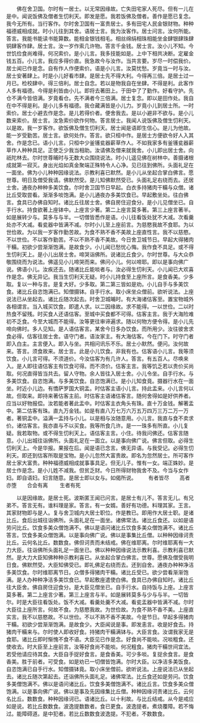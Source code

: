 <!-- { "loadSidebar": true } -->
　　佛在舍卫国。尔时有一居士。以无常因缘故。亡失田宅家人死尽。但有一儿在是中。闻说饭佛及僧者生忉利天。即发是愿。我若饭佛及僧者。善作是愿已复念。我今无所有。当行客作。尔时舍卫国有一富贵居士。多有田宅人民金银财物。种种福德威相成就。时小儿往到其舍。语居士言。我为汝客作。居士问言。汝何所能。答言。我能书能读书能算数。能相金银钱相毛。相丝绵绢相珠相能坐金肆银肆珠肆铜肆客作肆。居士言。汝一岁作索几许物。答言千金钱。居士言。汝小儿不知。今世饥俭食尚难得。何况索价。是小儿言。我多技能如是。上中下相共决断。定雇金钱五百。小儿言。我应多得价直。我急故今与汝作。当共言要。岁尽一时偿我价。居士闻已作是念。自有作人作便索价。语是小儿言。汝莫忧愁。岁竟当一时与汝。居士安著肆上。时是小儿好看市肆。是居士先不得大利。今得再三倍。是居士过一月已。检校肆中。得三倍利。居士自念。若以是物我自在坐肆。不得是利。此客作人多有福德。今得是利皆由小儿。即将去著田上。于田中了了勤作。好看守护。先仓不满今皆倍满。岁竟看仓。先不满者今三倍满。居士复念。即以是田作处。我自在中不得是利。是小儿多有福德。我仓藏满皆是小儿力。岁竟小儿到居士所。一时索价。居士小避去作是念。是儿若得价者。便舍我去。是以小避非不欲与。是小儿数来索价。居士言。汝急索价欲作何物。答言居士。我闻人说饭佛及僧生忉利天。以是故。我一岁客作。欲饭佛及僧生忉利天。居士闻是语即生信心。是儿为他故。能一岁受勤苦。居士言。欲何处作。答言。欲只桓中作。是居士方便欲令好人入其舍。作是念已。语小儿言。只桓中少釜镬瓫器薪草作人。不如我家多有釜镬瓫器薪草作人种种具足。正使乏少我当相助。汝请佛及僧来就我舍。小儿即出居士舍。向祇陀林去。尔时世尊晡时与无数大众围绕说法。时小儿遥见佛在树林中。善摄诸根成就第一寂灭。身出光焰如真金聚端正殊特令人心净。见已往到佛所。头面礼足在一面坐。佛为小儿种种因缘说法。示教利喜已默然。是小儿从坐起合掌白佛言。愿世尊。明日及僧受我请。佛默然受。是儿知佛默然受已。头面礼足右绕而去。还居士舍。通夜办种种多美饮食。尔时舍卫国节日早起。白衣多持猪肉干糒与众僧。诸比丘受取尝看。渐渐多啖饱满。是小儿通夜办多美饮食已。早起敷坐处。往白佛言。食具已办佛自知时。诸比丘往居士舍。佛自房住迎食分。是小儿见僧坐已。自手行水。持食欲著上座钵中。上座言少著。第二上座言莫多著。第三上座言著半。如是展转少与。莫多与与半。一切僧皆悉作是语。小儿往看饭处犹不大减。次看羹处亦不大减。看瓫器中皆满不减。尔时小儿至上座前言。为慈愍我故不食耶。为以世俭故。为以我一岁客作勤苦故。为食不熟不香不美故上座直性言。我不以慈愍。不以世俭。不以客作勤苦。不以不熟不香不美故。今日舍卫城节日。早起大得猪肉干糒。初欲少尝渐渐饱满。是故食少。小儿闻已愁忧心悔。我作食不具足。或不得生忉利天上。是小儿出居士舍。啼哭诣佛所。说诸比丘食少。尔时世尊。与大众恭敬围绕而为说法。佛遥见小儿啼哭而来。佛问小儿。何以啼耶。即以是事向佛广说。佛语小儿。汝疾还去。随诸比丘能啖者与。汝必得生忉利天。小儿闻已大欢喜作是念。佛无异记。我当生忉利天无疑。时小儿持食至上座所言。是食香美。少多取。复以一种与言。是复大好。少多取。第二第三皆如是劝。小儿自手与多美饮食。诸比丘自恣饱满已。知僧摄钵。自手行水。取小床坐众僧前。欲听说法。上座说法已从坐起去。诸比丘随次起去。时舍卫城晡时。有大海诸估客至。置宝物城外各相谓言。当入城买饮食。即遣人求。以二因缘故。求不能得。一以世俭。二以时热食不留残。时买食人还语估客。至城中买食都不可得。估客主言。我于大海险难初不乏食。今至大城而不能得。汝等更往审谛遍求。随以何物方便令得。是小儿先啼向佛时。多人见知。是人语估客言。某舍今日多办饮食。而所用少。汝往彼舍求食必得。估客往居士舍。语守门者。语汝家主。有大海估客。今在门下。时守门者即入白主。主言便入。即入与坐。共相问讯乐不乐。居士小默然。便问。汝何故来。答言。须食故来。居士言。此是小儿饮食。非我有也。估客语小儿言。我等须饮食。小儿言可得。不须道价。今汝估客为有几许人。答言。有五百人。尽唤来入。是人即往语估客主有饮食可得。而不须价。估客主言。我等饥乏若以贵价买尚取。何况直得皆当共去。留人守物。余人皆往入居士舍。小儿令坐。自手行水。与多美饮食。自恣饱满。与多美饮食。自恣饱满已。是小儿知食竟。摄器行水在一面坐。时近小儿边。有憍萨罗国大铜盂。时估客主语小儿言。持此盂来。小儿言何以故。但取来。即持来著估客主前。时估客主语诸估客言。随何舍得如是好供养者。应当以好物报偿。汝若能者著此盂中。时估客主衣角头有珠。直十万金钱。解著盂中。第二估客有珠。直九万金钱。如是有直八万七万六万五万四万三万二万一万者。著铜盂中。溢满一盂持与小儿。以是相与汝随意用。小儿言。我直与食不卖求价。诸估客言。我亦直与不以买食。我等所食几许。是一一珠多有所直。小儿复疑。我若取物。或不得生忉利天上。语估客主言。小住。待我问佛还。估客言随意。小儿出城往诣佛所。头面礼足在一面立。以是事向佛广说。佛言但取。必得生忉利天上。今是华报。果报在后。闻是语已念言。佛无异语。与我受记。必得生忉利天。即还到估客所取是宝物。是小儿忽然大富贵故。即名为忽然居士。所可客作居士家大富贵。种种福德威相成就事事具足。但无儿子。惟有一女。端正姝妙。是居士作是念。是小儿姓不减我。但贫乏财。今日所得财物我舍不及。今当与女作妇。即自语妇。妇言随意。是居士即以女与。如偈所说。
　　有者皆尽　　高者亦堕　　合会有离
　　生者有死

　　以是因缘故。是居士死。波斯匿王闻已问言。是居士有儿不。答言无儿。有兄弟不。答言无有。谁料理是家。答言。有一女婿。善好有功德。料理其家。王言。其家财物即与是人。复与舍卫城内大居士职位。作是教已。即用作大居士职。是诸比丘。食后出城往诣佛所。头面礼足在一面坐。诸佛常法。诸比丘食还。以如是语劳问比丘。饮食多美众僧饱满不。佛以是语问诸比丘饮食多美众僧饱满不。诸比丘答言。饮食多美众僧饱满。以是事向佛广说。佛以是事集比丘僧。以种种因缘诃责比丘。云何名比丘。数数食。佛但诃责而未结戒。佛在维耶离。尔时维耶离有一大力大臣。往诣佛所头面礼足一面坐已。佛以种种因缘说法示教利喜。示教利喜已默然。是大力大臣知佛种种示教利喜已。从坐起合掌白佛言。世尊。愿佛及僧受我明日食。佛默然受。大臣知佛受已。即礼佛足右绕而去。还到自舍。通夜办种种净洁多美饮食。尔时维耶离节日。众僧多得猪肉干糒。诸比丘受已。欲少尝看渐渐饱满。是人办种种净洁多美饮食已。早起敷座遣使白佛。食具已办佛自知时。诸比丘往大臣舍。佛自房住迎食分。是大臣见僧坐已。自手行水。自持饭与上座。上座言莫多著。第二上座言少著。第三上座言与半。如是展转莫多与少与与半。一切皆尔。时是大臣往看饭处。饭不大减。看羹处羹不大减。看瓫盂器中皆满不减。尔时大臣往上座所言。何故不食。为慈愍我故。为世俭故。为食不熟不香不美。上座直实言。我不以慈愍故。不以世俭。不以不熟不香不美故。今是节日。早起多得猪肉干糒。初欲少尝渐渐饱满。是故食少。大臣闻说是事。即发恚言。收是好食去。持猪肉干糒来与。尔时使人即收好食。持猪肉干糒满钵与。大臣言食。汝谓我家无是食耶。诸比丘即时惭愧不食不语。大臣见已作是念。好食尚不能啖。况啖粗食。还使收去。时大臣至上座前言。汝等好食尚不能啖。何况粗食。猪肉干糒世间宜法。若受他请应待其食。大臣自手捉好食言。是食香美。可少多啖。复捉余食言。是食香美。胜于前者。可受食。如是劝已一切僧皆饱满。尔时大臣。以净洁多美饭食。自恣饱满已自手行水。知僧摄钵竟。取小床坐僧前。欲听说法。上座说法已从坐起去。诸比丘随次第起去。还诣佛所头面礼足。诸佛常法。比丘食还如是劳问。饮食多美僧饱满不。佛以是语问诸比丘。饮食多美僧饱满不。诸比丘言。饮食多美众僧饱满。以是事向佛广说。佛以是事及先因缘集比丘僧。种种因缘诃责诸比丘。云何名比丘。数数食。种种因缘诃已。语诸比丘。以十利故。与比丘结戒。从今是戒应如是说。若比丘数数食。波逸提数数者。食已更食。波逸提者。煮烧覆障。若不悔过。能障碍道。是中犯者。若比丘数数食波逸提。不犯者。不数数食。
